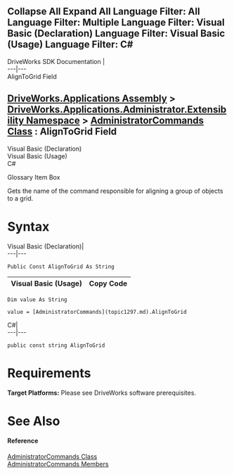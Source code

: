 Collapse All Expand All Language Filter: All  Language Filter: Multiple  Language Filter: Visual Basic (Declaration) Language Filter: Visual Basic (Usage) Language Filter: C#  
---  
DriveWorks SDK Documentation  |   
---|---  
AlignToGrid Field   
  
[DriveWorks.Applications Assembly](topic13.md) > [DriveWorks.Applications.Administrator.Extensibility Namespace](topic1277.md) > [AdministratorCommands Class](topic1297.md) : AlignToGrid Field  
---  
  
Visual Basic (Declaration)    
Visual Basic (Usage)    
C# 

Glossary Item Box

Gets the name of the command responsible for aligning a group of objects to a grid. 

# Syntax

Visual Basic (Declaration)|   
---|---  
      
    
    Public Const AlignToGrid As String  
  
Visual Basic (Usage)| Copy Code  
---|---  
      
    
    Dim value As String
     
    value = [AdministratorCommands](topic1297.md).AlignToGrid  
  
C#|   
---|---  
      
    
    public const string AlignToGrid  
  
# Requirements

**Target Platforms:** Please see DriveWorks software prerequisites.

# See Also

#### Reference

[AdministratorCommands Class](topic1297.md)   
[AdministratorCommands Members](topic1298.md)


